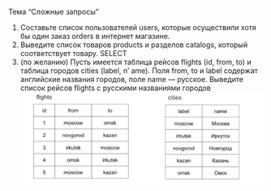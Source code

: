 Тема “Сложные запросы” 

1. Составьте список пользователей users, которые осуществили хотя бы один заказ orders в интернет магазине.        
2. Выведите список товаров products и разделов catalogs, который соответствует товару. SELECT         
3. (по желанию) Пусть имеется таблица рейсов flights (id, from, to) и таблица городов cities (label, n’
ame). Поля from, to и label содержат английские названия городов, поле name — русское. Выведите список рейсов flights с русскими названиями городов
![Изображение](./picture_1.png)

